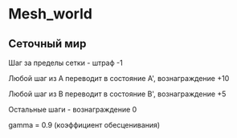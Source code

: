 # Mesh_world
## Сеточный мир

Шаг за пределы сетки - штраф -1

Любой шаг из А переводит в состояние А', вознаграждение +10

Любой шаг из B переводит в состояние B', вознаграждение +5

Остальные шаги - вознаграждение 0

gamma = 0.9 (коэффициент обесценивания)
